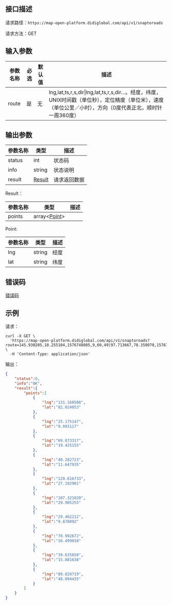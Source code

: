 ## 接口描述
请求路径：`https://map-open-platform.didiglobal.com/api/v1/snaptoroads`

请求方法：GET
## 输入参数
|参数名称 | 必选 | 默认值 | 描述|
|--------|-----|-----|-----|
|route| 是 | 无 | lng,lat,ts,r,s,dir&#124;lng,lat,ts,r,s,dir…。经度，纬度，UNIX时间戳（单位秒），定位精度（单位米），速度（单位公里／小时），方向（0度代表正北，顺时针一周360度） |

## 输出参数

|参数名称  | 类型 | 描述|
|--------|-----|-----|
|status | int  |状态码 |
|info|string|状态说明	|
|result | [Result](#Result)|请求返回数据 |

<span id="Result"></span>
Result：

|参数名称  | 类型 | 描述 |
|--------|-----|-----|
|points | array<[Point](#Point)> |  |

<span id="Point"></span>
Point:

|参数名称  | 类型 | 描述 |
|--------|-----|-----|
|lng   | string | 经度 |
|lat | string | 纬度 |

## 错误码
[错误码](/static/apimarket-docs/services/地图开放平台/错误码.md#errorCode)

## 示例

请求：
``` shell
curl -X GET \
  'https://map-open-platform.didiglobal.com/api/v1/snaptoroads?route=145.930205,10.255104,1576748085,9,60,49|97.713667,78.358070,1576748085,14,71,112|76.243073,42.894037,1576748085,11,80,89|3.299755,7.460810,1576748085,15,64,16|35.908980,57.017298,1576748085,4,30,36|29.889244,14.692414,1576748085,18,70,127|67.522386,75.305354,1576748085,6,45,243|97.136786,9.462057,1576748085,3,118,147|148.201296,80.584601,1576748085,11,76,152|59.230218,13.087488,1576748085,13,24,289' \
  -H 'Content-Type: application/json'
```
输出：
``` json
{
    "status":0,
    "info":"OK",
    "result":{
        "points":[
            {
                "lng":"131.160508",
                "lat":"82.024053"
            },
            {
                "lng":"25.175147",
                "lat":"9.993117"
            },
            {
                "lng":"69.873317",
                "lat":"19.425155"
            },
            {
                "lng":"40.282723",
                "lat":"11.647935"
            },
            {
                "lng":"120.616733",
                "lat":"27.192901"
            },
            {
                "lng":"107.321020",
                "lat":"29.905255"
            },
            {
                "lng":"29.462212",
                "lat":"9.878092"
            },
            {
                "lng":"70.992672",
                "lat":"10.499010"
            },
            {
                "lng":"39.635850",
                "lat":"15.881638"
            },
            {
                "lng":"89.828719",
                "lat":"48.094435"
            }
        ]
    }
}
```
